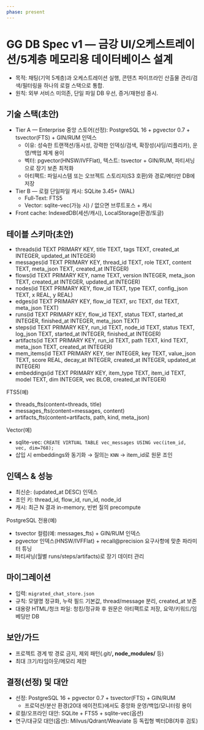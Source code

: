 ```yaml
---
phase: present
---
```


# GG DB Spec v1 — 금강 UI/오케스트레이션/5계층 메모리용 데이터베이스 설계

- 목적: 채팅(기억 5계층)과 오케스트레이션 실행, 콘텐츠 파이프라인 산출물 관리/검색/필터링을 하나의 로컬 스택으로 통합.
- 원칙: 외부 서비스 미의존, 단일 파일 DB 우선, 증거/재현성 중시.

## 기술 스택(초안)
- Tier A — Enterprise 중앙 스토어(선정): PostgreSQL 16 + pgvector 0.7 + tsvector(FTS) + GIN/RUM 인덱스
  - 이유: 성숙한 트랜잭션/동시성, 강력한 인덱싱/검색, 확장성(샤딩/리플리카), 운영/백업 체계 용이
  - 벡터: pgvector(HNSW/IVFFlat), 텍스트: tsvector + GIN/RUM, 파티셔닝으로 장기 보존 최적화
  - 아티팩트: 파일시스템 또는 오브젝트 스토리지(S3 호환)와 경로/메타만 DB에 저장
- Tier B — 로컬 단일파일 캐시: SQLite 3.45+ (WAL)
  - Full‑Text: FTS5
  - Vector: sqlite-vec(가능 시) / 없으면 브루트포스 + 캐시
- Front cache: IndexedDB(세션/캐시), LocalStorage(환경/토글)

## 테이블 스키마(초안)
- threads(id TEXT PRIMARY KEY, title TEXT, tags TEXT, created_at INTEGER, updated_at INTEGER)
- messages(id TEXT PRIMARY KEY, thread_id TEXT, role TEXT, content TEXT, meta_json TEXT, created_at INTEGER)
- flows(id TEXT PRIMARY KEY, name TEXT, version INTEGER, meta_json TEXT, created_at INTEGER, updated_at INTEGER)
- nodes(id TEXT PRIMARY KEY, flow_id TEXT, type TEXT, config_json TEXT, x REAL, y REAL)
- edges(id TEXT PRIMARY KEY, flow_id TEXT, src TEXT, dst TEXT, meta_json TEXT)
- runs(id TEXT PRIMARY KEY, flow_id TEXT, status TEXT, started_at INTEGER, finished_at INTEGER, meta_json TEXT)
- steps(id TEXT PRIMARY KEY, run_id TEXT, node_id TEXT, status TEXT, log_json TEXT, started_at INTEGER, finished_at INTEGER)
- artifacts(id TEXT PRIMARY KEY, run_id TEXT, path TEXT, kind TEXT, meta_json TEXT, created_at INTEGER)
- mem_items(id TEXT PRIMARY KEY, tier INTEGER, key TEXT, value_json TEXT, score REAL, decay_at INTEGER, created_at INTEGER, updated_at INTEGER)
- embeddings(id TEXT PRIMARY KEY, item_type TEXT, item_id TEXT, model TEXT, dim INTEGER, vec BLOB, created_at INTEGER)

FTS5(예)
- threads_fts(content=threads, title)
- messages_fts(content=messages, content)
- artifacts_fts(content=artifacts, path, kind, meta_json)

Vector(예)
- sqlite-vec: `CREATE VIRTUAL TABLE vec_messages USING vec(item_id, vec, dim=768);`
- 삽입 시 embeddings와 동기화 → 질의는 `KNN` → item_id로 원문 조인

## 인덱스 & 성능
- 최신순: (updated_at DESC) 인덱스
- 조인 키: thread_id, flow_id, run_id, node_id
- 캐시: 최근 N 결과 in-memory, 빈번 질의 precompute

PostgreSQL 전용(예)
- tsvector 컬럼(예: messages_fts) + GIN/RUM 인덱스
- pgvector 인덱스(HNSW/IVFFlat) + recall@precision 요구사항에 맞춘 파라미터 튜닝
- 파티셔닝(월별 runs/steps/artifacts)로 장기 데이터 관리

## 마이그레이션
- 입력: `migrated_chat_store.json`
- 규칙: 모델명 정규화, 누락 필드 기본값, thread/message 분리, created_at 보존
 - 대용량 HTML/청크 파일: 청킹/정규화 후 원문은 아티팩트로 저장, 요약/키워드/임베딩만 DB

## 보안/가드
- 프로젝트 경계 밖 경로 금지, 제외 패턴(.git/**, node_modules/** 등)
- 최대 크기/타임아웃/메모리 제한

## 결정(선정) 및 대안
- 선정: PostgreSQL 16 + pgvector 0.7 + tsvector(FTS) + GIN/RUM
  - 프로덕션/분산 환경(20대 에이전트)에서도 중앙화 운영/백업/모니터링 용이
- 로컬/오프라인 대안: SQLite + FTS5 + sqlite-vec(옵션)
- 연구/대규모 대안(옵션): Milvus/Qdrant/Weaviate 등 독립형 벡터DB(차후 검토)
